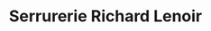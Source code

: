 ---
title: "Serrurerie Richard Lenoir"
url: /paris/serrurerie-richard-lenoir/
shop: Schlüsseldienst
---